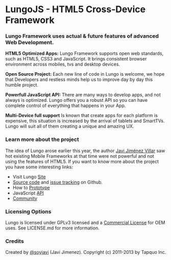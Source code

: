 # LungoJS - HTML5 Cross-Device Framework


### Lungo Framework uses actual & future features of advanced Web Development.

**HTML5 Optimized Apps:**
Lungo Framework supports open web standards, such as HTML5, CSS3 and JavaScript. It brings consistent browser environment across mobiles, tvs and desktop devices.

**Open Source Project:**
Each new line of code in Lungo is welcome, we hope that Developers and restless minds help us to improve day by day this humble project.

**Powerfull JavaScript API:**
There are many ways to develop apps, and not always is optimized. Lungo offers you a robust API so you can have complete control of everything that happens in your App.

**Multi-Device full support**
Is known that create apps for each platform is expensive, this situation is increased by the arrival of tablets and SmartTVs. Lungo will suit all of them creating a unique and amazing UX.



### Learn more about the project
The idea of Lungo arose earlier this year, the author [Javi Jiménez Villar](http://twitter.com/soyjavi) saw hot existing Mobile Frameworks at that time were not powerful and not using the features of HTML5. If you want to know more about the project you have some interesting links:

- Visit Lungo [Site](http://lungo.tapquo.com/)
- [Source code](https://github.com/tapquo/Lungo.js) and [issue tracking](http://github.com/tapquo/Lungo.js/issues) on Github.
- How to [Prototype](http://lungo.tapquo.com/docs/designers)
- JavaScript [API](http://lungo.tapquo.com/docs/developers)
- [Community](https://groups.google.com/forum/#!forum/lungojs)

### Licensing Options
Lungo is licensed under GPLv3 licensed and a [Commercial License](https://github.com/TapQuo/Lungo.js/blob/master/LICENSE.md) for OEM uses. See LICENSE.md for more information.

### Credits
Created by [@soyjavi](http://twitter.com/soyjavi) (Javi Jimenez). Copyright (c) 2011-2013 by Tapquo Inc.
